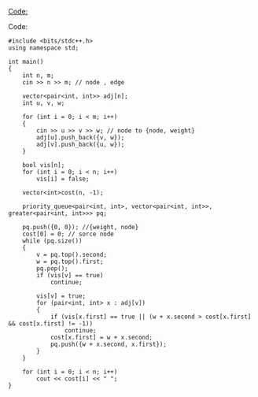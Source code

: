 [Code:](https://ideone.com/ThqyAa)

Code:
    
    #include <bits/stdc++.h>
    using namespace std;

    int main()
    {
        int n, m;
        cin >> n >> m; // node , edge

        vector<pair<int, int>> adj[n];
        int u, v, w;

        for (int i = 0; i < m; i++)
        {
            cin >> u >> v >> w; // node to {node, weight}
            adj[u].push_back({v, w});
            adj[v].push_back({u, w});
        }

        bool vis[n];
        for (int i = 0; i < n; i++)
            vis[i] = false;

        vector<int>cost(n, -1);

        priority_queue<pair<int, int>, vector<pair<int, int>>, greater<pair<int, int>>> pq;

        pq.push({0, 0}); //{weight, node}
        cost[0] = 0; // sorce node
        while (pq.size())
        {
            v = pq.top().second;
            w = pq.top().first;
            pq.pop();
            if (vis[v] == true)
                continue;

            vis[v] = true;
            for (pair<int, int> x : adj[v])
            {
                if (vis[x.first] == true || (w + x.second > cost[x.first] && cost[x.first] != -1))
                    continue;
                cost[x.first] = w + x.second;
                pq.push({w + x.second, x.first});
            }
        }

        for (int i = 0; i < n; i++)
            cout << cost[i] << " ";
    }
